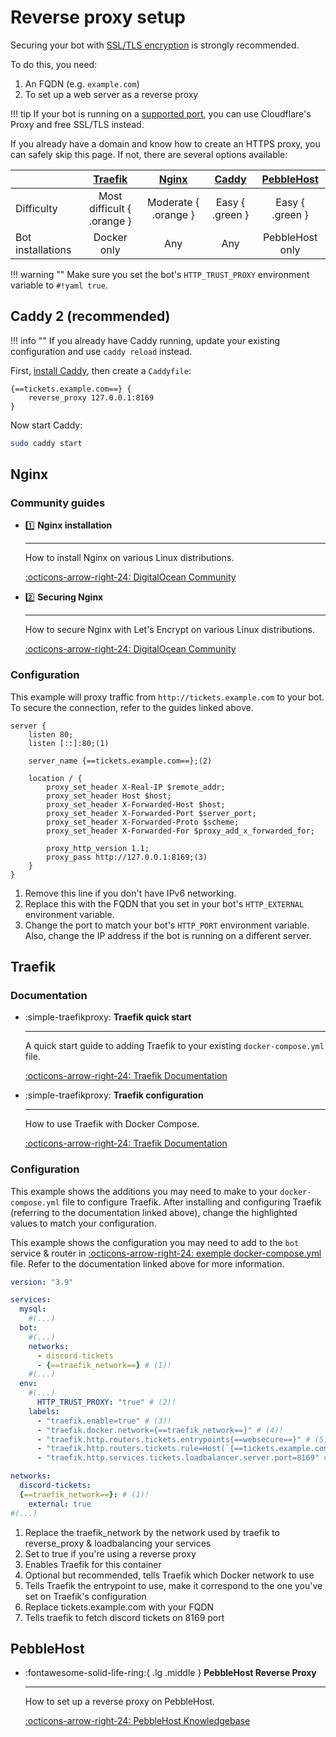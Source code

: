 # Reverse proxy setup

Securing your bot with [SSL/TLS encryption](https://www.cloudflare.com/en-gb/learning/ssl/what-is-ssl/) is strongly recommended.

To do this, you need:

1. An FQDN (e.g. `example.com`)
2. To set up a web server as a reverse proxy

!!! tip
	If your bot is running on a [supported port](https://developers.cloudflare.com/fundamentals/get-started/reference/network-ports/),
	you can use Cloudflare's Proxy and free SSL/TLS instead.

If you already have a domain and know how to create an HTTPS proxy, you can safely skip this page.
If not, there are several options available:

|                   |    [Traefik](#traefik)     |   [Nginx](#nginx)    | [Caddy](#caddy-2-recommended) | [PebbleHost](#pebblehost) |
| :---------------- | :------------------------: | :------------------: | :---------------------------: | :-----------------------: |
| Difficulty        | Most difficult { .orange } | Moderate { .orange } |        Easy { .green }        |      Easy { .green }      |
| Bot installations |        Docker only         |         Any          |              Any              |      PebbleHost only      |

!!! warning ""
    Make sure you set the bot's `HTTP_TRUST_PROXY` environment variable to `#!yaml true`.

## Caddy 2 (recommended)


!!! info ""
    If you already have Caddy running, update your existing configuration and use `caddy reload` instead.

First, [install Caddy](https://caddyserver.com/docs/install), then create a `Caddyfile`:

```nginx title="Caddyfile"
{==tickets.example.com==} {
    reverse_proxy 127.0.0.1:8169
}
```

Now start Caddy:

```bash
sudo caddy start
```

## Nginx

### Community guides

<div class="grid cards" markdown>

-   :one: __Nginx installation__

    ---

    How to install Nginx on various Linux distributions.

    [:octicons-arrow-right-24: DigitalOcean Community](https://www.digitalocean.com/community/tutorial_collections/how-to-install-nginx)

-   :two: __Securing Nginx__

    ---

    How to secure Nginx with Let's Encrypt on various Linux distributions.

    [:octicons-arrow-right-24: DigitalOcean Community](https://www.digitalocean.com/community/tutorial_collections/how-to-secure-nginx-with-let-s-encrypt)

</div>

### Configuration

<div class="annotate" markdown>

This example will proxy traffic from `http://tickets.example.com` to your bot.
To secure the connection, refer to the guides linked above.

```nginx title="/etc/nginx/sites-available/tickets.example.com"
server {
    listen 80;
    listen [::]:80;(1)

    server_name {==tickets.example.com==};(2)

    location / {
        proxy_set_header X-Real-IP $remote_addr;
        proxy_set_header Host $host;
        proxy_set_header X-Forwarded-Host $host;
        proxy_set_header X-Forwarded-Port $server_port;
        proxy_set_header X-Forwarded-Proto $scheme;
        proxy_set_header X-Forwarded-For $proxy_add_x_forwarded_for;

        proxy_http_version 1.1;
        proxy_pass http://127.0.0.1:8169;(3)
    }
}
```

</div>

1. Remove this line if you don't have IPv6 networking.
2. Replace this with the FQDN that you set in your bot's `HTTP_EXTERNAL` environment variable.
3. Change the port to match your bot's `HTTP_PORT` environment variable.
   Also, change the IP address if the bot is running on a different server.



## Traefik

### Documentation

<div class="grid cards" markdown>

-   :simple-traefikproxy: __Traefik quick start__

    ---

    A quick start guide to adding Traefik to your existing `docker-compose.yml` file.

    [:octicons-arrow-right-24: Traefik Documentation](https://doc.traefik.io/traefik/getting-started/quick-start/)

-   :simple-traefikproxy: __Traefik configuration__

    ---

    How to use Traefik with Docker Compose.

    [:octicons-arrow-right-24: Traefik Documentation](https://doc.traefik.io/traefik/user-guides/docker-compose/basic-example/)

</div>

### Configuration

This example shows the additions you may need to make to your `docker-compose.yml` file to configure Traefik.
After installing and configuring Traefik (referring to the documentation linked above), change the highlighted values to match your configuration.

This example shows the configuration you may need to add to the `bot` service & router in [:octicons-arrow-right-24: exemple docker-compose.yml](https://github.com/discord-tickets/bot/blob/main/docker-compose.yml) file.
Refer to the documentation linked above for more information.

<div class="annotate" markdown>

```yaml title="docker-compose.yml" hl_lines="12 14-18 22"
version: "3.9"

services:
  mysql:
    #(...)
  bot:
    #(...)
    networks:
      - discord-tickets
      - {==traefik_network==} # (1)!
    #(...)
  env:
    #(...)
      HTTP_TRUST_PROXY: "true" # (2)!
    labels:
      - "traefik.enable=true" # (3)!
      - "traefik.docker.network={==traefik_network==}" # (4)!
      - "traefik.http.routers.tickets.entrypoints{==websecure==}" # (5)!
      - "traefik.http.routers.tickets.rule=Host(`{==tickets.example.com==}`)" # (6)!
      - "traefik.http.services.tickets.loadbalancer.server.port=8169" # (7)!

networks:
  discord-tickets:
  {==traefik_network==}: # (1)!
    external: true
#(...)

```

</div>

1. Replace the traefik_network by the network used by traefik to reverse_proxy & loadbalancing your services
2. Set to true if you're using a reverse proxy
3. Enables Traefik for this container
4. Optional but recommended, tells Traefik which Docker network to use
5. Tells Traefik the entrypoint to use, make it correspond to the one you've set on Traefik's configuration
6. Replace tickets.example.com with your FQDN
7. Tells traefik to fetch discord tickets on 8169 port

## PebbleHost

<div class="grid cards" markdown>

-   :fontawesome-solid-life-ring:{ .lg .middle } __PebbleHost Reverse Proxy__

    ---

    How to set up a reverse proxy on PebbleHost.

    [:octicons-arrow-right-24: PebbleHost Knowledgebase](https://help.pebblehost.com/en/minecraft/how-to-setup-a-reverse-proxy)


</div>
